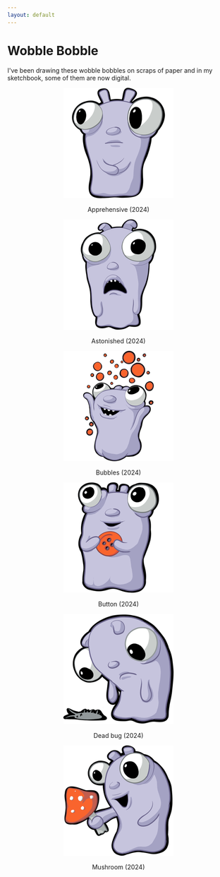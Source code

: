 ```yaml
---
layout: default
---
```


<h1>Wobble Bobble</h1>

I've been drawing these wobble bobbles on scraps of paper and in my sketchbook, some of them are now digital.

<div style="display:block; text-align:center;">
    <div class="tile">
        <div class="tilethumbnail">
        <img src="/assets/fwb/apprehensive.png"/>
        </div>
        <p>Apprehensive (2024)</p>
    </div>
    <div class="tile">
        <div class="tilethumbnail">
        <img src="/assets/fwb/astonished.png"/>
        </div>
        <p>Astonished (2024)</p>
    </div>
    <div class="tile">
        <div class="tilethumbnail">
        <img src="/assets/fwb/bubbles.png"/>
        </div>
        <p>Bubbles (2024)</p>
    </div>
    <div class="tile">
        <div class="tilethumbnail">
        <img src="/assets/fwb/button.png"/>
        </div>
        <p>Button (2024)</p>
    </div>
    <div class="tile">
        <div class="tilethumbnail">
        <img src="/assets/fwb/deadbug.png"/>
        </div>
        <p>Dead bug (2024)</p>
    </div>
    <div class="tile">
        <div class="tilethumbnail">
        <img src="/assets/fwb/mushroom.png"/>
        </div>
        <p>Mushroom (2024)</p>
    </div>
</div>
